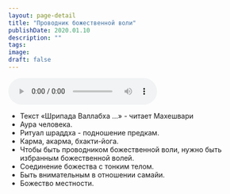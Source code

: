 ```yaml
---
layout: page-detail
title: "Проводник божественной воли"
publishDate: 2020.01.10
description: ""
tags:
image:
draft: false
---
```


<audio title="2020.01.10 - Проводник божественной воли.mp3" src="/upload/iblock/327/3279c66ba5cebaa1d82b88539d8dbd1e.mp3" controls=""></audio>

* Текст «Шрипада Валлабха ...» - читает Махешвари
* Аура человека.
* Ритуал шраддха - подношение предкам.
* Карма, акарма, бхакти-йога.
* Чтобы быть проводником божественной воли, нужно быть избранным божественной волей.
* Соединение божества с тонким телом.
* Быть внимательным в отношении самайи.
* Божество местности.

  
